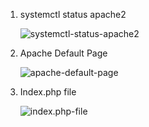 1. systemctl status apache2
    
    ![systemctl-status-apache2](https://user-images.githubusercontent.com/105358644/195718055-33681a35-d944-4c2f-a690-c4f2ef057af9.png)

2. Apache Default Page

    ![apache-default-page](https://user-images.githubusercontent.com/105358644/195718662-00502c73-b7bb-4b61-89b8-9ca78eb54d51.png)

3. Index.php file

    ![index.php-file](https://user-images.githubusercontent.com/105358644/195719027-7716e1fd-ebb9-4ce1-9bc5-5eec8a3849e7.png)
